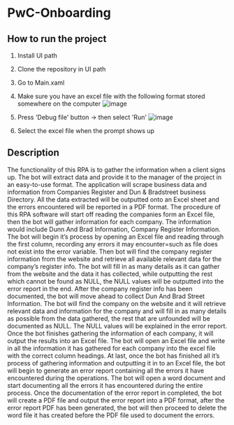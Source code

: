 # PwC-Onboarding

## How to run the project
1) Install UI path
2) Clone the repository in UI path
3) Go to Main.xaml
4) Make sure you have an excel file with the following format stored somewhere on the computer
![image](https://user-images.githubusercontent.com/24401134/196056489-fc96d7dc-6ab4-4b1a-be6f-9126e201fabf.png)

5) Press 'Debug file' button -> then select 'Run'
![image](https://user-images.githubusercontent.com/24401134/196056460-b36a2c33-d1cf-463b-8e20-cfba6c33c353.png)

6) Select the excel file when the prompt shows up

## Description
  The functionality of this RPA is to gather the information when a client signs up. The bot will extract data and provide it to the manager of the project in an easy-to-use format. The application will scrape business data and information from Companies Register and Dun & Bradstreet business Directory. All the data extracted will be outputted onto an Excel sheet and the errors encountered will be reported in a PDF format.
  The procedure of this RPA software will start off reading the companies form an Excel file, then the bot will gather information for each company. The information would include Dunn And Brad Information, Company Register Information. The bot will begin it’s process by opening an Excel file and reading through the first column, recording any errors it may encounter=such as file does not exist into the error variable. Then bot will find the company register information from the website and retrieve all available relevant data for the company’s register info. The bot will fill in as many details as it can gather from the website and the data it has collected, while outputting the rest which cannot be found as NULL, the NULL values will be outputted into the error report in the end. After the company register info has been documented, the bot will move ahead to collect Dun And Brad Street Information. The bot will find the company on the website and it will retrieve relevant data and information for the company and will fill in as many details as possible from the data gathered, the rest that are unfounded will be documented as NULL. The NULL values will be explained in the error report. Once the bot finishes gathering the information of each company, it will output the results into an Excel file. The bot will open an Excel file and write in all the information it has gathered for each company into the excel file with the correct column headings. At last, once the bot has finished all it’s process of gathering information and outputting it in to an Excel file, the bot will begin to generate an error report containing all the errors it have encountered during the operations. The bot will open a word document and start documenting all the errors it has encountered during the entire process. Once the documentation of the error report in completed, the bot will create a PDF file and output the error report into a PDF format, after the error report PDF has been generated, the bot will then proceed to delete the word file it has created before the PDF file used to document the errors.
